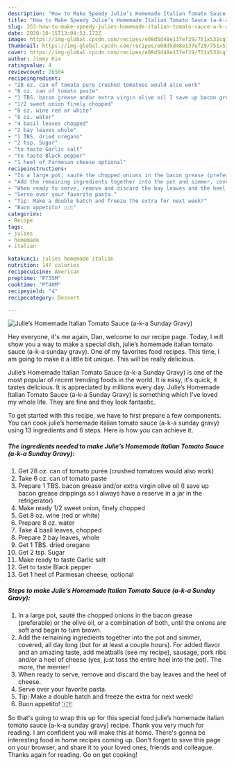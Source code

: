 ```yaml
---
description: "How to Make Speedy Julie’s Homemade Italian Tomato Sauce (a-k-a Sunday Gravy)"
title: "How to Make Speedy Julie’s Homemade Italian Tomato Sauce (a-k-a Sunday Gravy)"
slug: 353-how-to-make-speedy-julies-homemade-italian-tomato-sauce-a-k-a-sunday-gravy
date: 2020-10-15T13:04:53.172Z
image: https://img-global.cpcdn.com/recipes/e08d5d48e137ef29/751x532cq70/julies-homemade-italian-tomato-sauce-a-k-a-sunday-gravy-recipe-main-photo.jpg
thumbnail: https://img-global.cpcdn.com/recipes/e08d5d48e137ef29/751x532cq70/julies-homemade-italian-tomato-sauce-a-k-a-sunday-gravy-recipe-main-photo.jpg
cover: https://img-global.cpcdn.com/recipes/e08d5d48e137ef29/751x532cq70/julies-homemade-italian-tomato-sauce-a-k-a-sunday-gravy-recipe-main-photo.jpg
author: Jimmy Kim
ratingvalue: 4
reviewcount: 26504
recipeingredient:
- "28 oz. can of tomato pure crushed tomatoes would also work"
- "6 oz. can of tomato paste"
- "1 TBS. bacon grease andor extra virgin olive oil I save up bacon grease drippings so I always have a reserve in a jar in the refrigerator"
- "1/2 sweet onion finely chopped"
- "8 oz. wine red or white"
- "8 oz. water"
- "4 basil leaves chopped"
- "2 bay leaves whole"
- "1 TBS. dried oregano"
- "2 tsp. Sugar"
- "to taste Garlic salt"
- "to taste Black pepper"
- "1 heel of Parmesan cheese optional"
recipeinstructions:
- "In a large pot, sauté the chopped onions in the bacon grease (preferable) or the olive oil, or a combination of both, until the onions are soft and begin to turn brown."
- "Add the remaining ingredients together into the pot and simmer, covered, all day long (but for at least a couple hours). For added flavor and an amazing taste, add meatballs (see my recipe), sausage, pork ribs and/or a heel of cheese (yes, just toss the entire heel into the pot). The more, the merrier!"
- "When ready to serve, remove and discard the bay leaves and the heel of cheese."
- "Serve over your favorite pasta."
- "Tip: Make a double batch and freeze the extra for next week!"
- "Buon appetito! 🇮🇹"
categories:
- Recipe
tags:
- julies
- homemade
- italian

katakunci: julies homemade italian 
nutrition: 147 calories
recipecuisine: American
preptime: "PT35M"
cooktime: "PT40M"
recipeyield: "4"
recipecategory: Dessert

---
```



![Julie’s Homemade Italian Tomato Sauce (a-k-a Sunday Gravy)](https://img-global.cpcdn.com/recipes/e08d5d48e137ef29/751x532cq70/julies-homemade-italian-tomato-sauce-a-k-a-sunday-gravy-recipe-main-photo.jpg)

Hey everyone, it's me again, Dan, welcome to our recipe page. Today, I will show you a way to make a special dish, julie’s homemade italian tomato sauce (a-k-a sunday gravy). One of my favorites food recipes. This time, I am going to make it a little bit unique. This will be really delicious.



Julie’s Homemade Italian Tomato Sauce (a-k-a Sunday Gravy) is one of the most popular of recent trending foods in the world. It is easy, it's quick, it tastes delicious. It is appreciated by millions every day. Julie’s Homemade Italian Tomato Sauce (a-k-a Sunday Gravy) is something which I've loved my whole life. They are fine and they look fantastic.


To get started with this recipe, we have to first prepare a few components. You can cook julie’s homemade italian tomato sauce (a-k-a sunday gravy) using 13 ingredients and 6 steps. Here is how you can achieve it.

<!--inarticleads1-->

##### The ingredients needed to make Julie’s Homemade Italian Tomato Sauce (a-k-a Sunday Gravy):

1. Get 28 oz. can of tomato purée (crushed tomatoes would also work)
1. Take 6 oz. can of tomato paste
1. Prepare 1 TBS. bacon grease and/or extra virgin olive oil (I save up bacon grease drippings so I always have a reserve in a jar in the refrigerator)
1. Make ready 1/2 sweet onion, finely chopped
1. Get 8 oz. wine (red or white)
1. Prepare 8 oz. water
1. Take 4 basil leaves, chopped
1. Prepare 2 bay leaves, whole
1. Get 1 TBS. dried oregano
1. Get 2 tsp. Sugar
1. Make ready to taste Garlic salt
1. Get to taste Black pepper
1. Get 1 heel of Parmesan cheese, optional




<!--inarticleads2-->

##### Steps to make Julie’s Homemade Italian Tomato Sauce (a-k-a Sunday Gravy):

1. In a large pot, sauté the chopped onions in the bacon grease (preferable) or the olive oil, or a combination of both, until the onions are soft and begin to turn brown.
1. Add the remaining ingredients together into the pot and simmer, covered, all day long (but for at least a couple hours). For added flavor and an amazing taste, add meatballs (see my recipe), sausage, pork ribs and/or a heel of cheese (yes, just toss the entire heel into the pot). The more, the merrier!
1. When ready to serve, remove and discard the bay leaves and the heel of cheese.
1. Serve over your favorite pasta.
1. Tip: Make a double batch and freeze the extra for next week!
1. Buon appetito! 🇮🇹




So that's going to wrap this up for this special food julie’s homemade italian tomato sauce (a-k-a sunday gravy) recipe. Thank you very much for reading. I am confident you will make this at home. There's gonna be interesting food in home recipes coming up. Don't forget to save this page on your browser, and share it to your loved ones, friends and colleague. Thanks again for reading. Go on get cooking!

